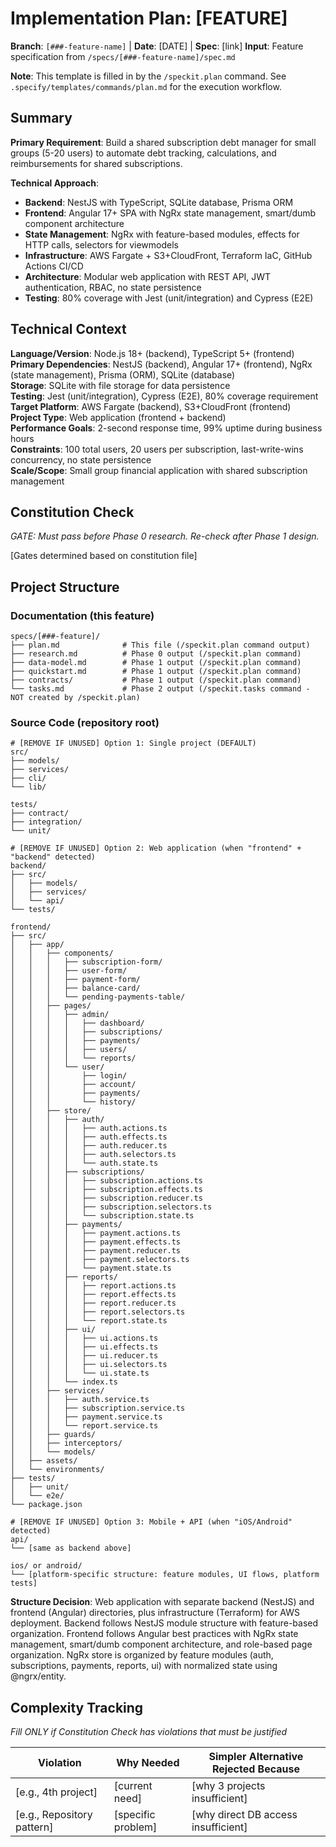 # Implementation Plan: [FEATURE]

**Branch**: `[###-feature-name]` | **Date**: [DATE] | **Spec**: [link]
**Input**: Feature specification from `/specs/[###-feature-name]/spec.md`

**Note**: This template is filled in by the `/speckit.plan` command. See `.specify/templates/commands/plan.md` for the execution workflow.

## Summary

**Primary Requirement**: Build a shared subscription debt manager for small groups (5-20 users) to automate debt tracking, calculations, and reimbursements for shared subscriptions.

**Technical Approach**: 
- **Backend**: NestJS with TypeScript, SQLite database, Prisma ORM
- **Frontend**: Angular 17+ SPA with NgRx state management, smart/dumb component architecture
- **State Management**: NgRx with feature-based modules, effects for HTTP calls, selectors for viewmodels
- **Infrastructure**: AWS Fargate + S3+CloudFront, Terraform IaC, GitHub Actions CI/CD
- **Architecture**: Modular web application with REST API, JWT authentication, RBAC, no state persistence
- **Testing**: 80% coverage with Jest (unit/integration) and Cypress (E2E)

## Technical Context

**Language/Version**: Node.js 18+ (backend), TypeScript 5+ (frontend)  
**Primary Dependencies**: NestJS (backend), Angular 17+ (frontend), NgRx (state management), Prisma (ORM), SQLite (database)  
**Storage**: SQLite with file storage for data persistence  
**Testing**: Jest (unit/integration), Cypress (E2E), 80% coverage requirement  
**Target Platform**: AWS Fargate (backend), S3+CloudFront (frontend)  
**Project Type**: Web application (frontend + backend)  
**Performance Goals**: 2-second response time, 99% uptime during business hours  
**Constraints**: 100 total users, 20 users per subscription, last-write-wins concurrency, no state persistence  
**Scale/Scope**: Small group financial application with shared subscription management

## Constitution Check

*GATE: Must pass before Phase 0 research. Re-check after Phase 1 design.*

[Gates determined based on constitution file]

## Project Structure

### Documentation (this feature)

```
specs/[###-feature]/
├── plan.md              # This file (/speckit.plan command output)
├── research.md          # Phase 0 output (/speckit.plan command)
├── data-model.md        # Phase 1 output (/speckit.plan command)
├── quickstart.md        # Phase 1 output (/speckit.plan command)
├── contracts/           # Phase 1 output (/speckit.plan command)
└── tasks.md             # Phase 2 output (/speckit.tasks command - NOT created by /speckit.plan)
```

### Source Code (repository root)
<!--
  ACTION REQUIRED: Replace the placeholder tree below with the concrete layout
  for this feature. Delete unused options and expand the chosen structure with
  real paths (e.g., apps/admin, packages/something). The delivered plan must
  not include Option labels.
-->

```
# [REMOVE IF UNUSED] Option 1: Single project (DEFAULT)
src/
├── models/
├── services/
├── cli/
└── lib/

tests/
├── contract/
├── integration/
└── unit/

# [REMOVE IF UNUSED] Option 2: Web application (when "frontend" + "backend" detected)
backend/
├── src/
│   ├── models/
│   ├── services/
│   └── api/
└── tests/

frontend/
├── src/
│   ├── app/
│   │   ├── components/
│   │   │   ├── subscription-form/
│   │   │   ├── user-form/
│   │   │   ├── payment-form/
│   │   │   ├── balance-card/
│   │   │   └── pending-payments-table/
│   │   ├── pages/
│   │   │   ├── admin/
│   │   │   │   ├── dashboard/
│   │   │   │   ├── subscriptions/
│   │   │   │   ├── payments/
│   │   │   │   ├── users/
│   │   │   │   └── reports/
│   │   │   └── user/
│   │   │       ├── login/
│   │   │       ├── account/
│   │   │       ├── payments/
│   │   │       └── history/
│   │   ├── store/
│   │   │   ├── auth/
│   │   │   │   ├── auth.actions.ts
│   │   │   │   ├── auth.effects.ts
│   │   │   │   ├── auth.reducer.ts
│   │   │   │   ├── auth.selectors.ts
│   │   │   │   └── auth.state.ts
│   │   │   ├── subscriptions/
│   │   │   │   ├── subscription.actions.ts
│   │   │   │   ├── subscription.effects.ts
│   │   │   │   ├── subscription.reducer.ts
│   │   │   │   ├── subscription.selectors.ts
│   │   │   │   └── subscription.state.ts
│   │   │   ├── payments/
│   │   │   │   ├── payment.actions.ts
│   │   │   │   ├── payment.effects.ts
│   │   │   │   ├── payment.reducer.ts
│   │   │   │   ├── payment.selectors.ts
│   │   │   │   └── payment.state.ts
│   │   │   ├── reports/
│   │   │   │   ├── report.actions.ts
│   │   │   │   ├── report.effects.ts
│   │   │   │   ├── report.reducer.ts
│   │   │   │   ├── report.selectors.ts
│   │   │   │   └── report.state.ts
│   │   │   ├── ui/
│   │   │   │   ├── ui.actions.ts
│   │   │   │   ├── ui.effects.ts
│   │   │   │   ├── ui.reducer.ts
│   │   │   │   ├── ui.selectors.ts
│   │   │   │   └── ui.state.ts
│   │   │   └── index.ts
│   │   ├── services/
│   │   │   ├── auth.service.ts
│   │   │   ├── subscription.service.ts
│   │   │   ├── payment.service.ts
│   │   │   └── report.service.ts
│   │   ├── guards/
│   │   ├── interceptors/
│   │   └── models/
│   ├── assets/
│   └── environments/
├── tests/
│   ├── unit/
│   └── e2e/
└── package.json

# [REMOVE IF UNUSED] Option 3: Mobile + API (when "iOS/Android" detected)
api/
└── [same as backend above]

ios/ or android/
└── [platform-specific structure: feature modules, UI flows, platform tests]
```

**Structure Decision**: Web application with separate backend (NestJS) and frontend (Angular) directories, plus infrastructure (Terraform) for AWS deployment. Backend follows NestJS module structure with feature-based organization. Frontend follows Angular best practices with NgRx state management, smart/dumb component architecture, and role-based page organization. NgRx store is organized by feature modules (auth, subscriptions, payments, reports, ui) with normalized state using @ngrx/entity.

## Complexity Tracking

*Fill ONLY if Constitution Check has violations that must be justified*

| Violation | Why Needed | Simpler Alternative Rejected Because |
|-----------|------------|-------------------------------------|
| [e.g., 4th project] | [current need] | [why 3 projects insufficient] |
| [e.g., Repository pattern] | [specific problem] | [why direct DB access insufficient] |

